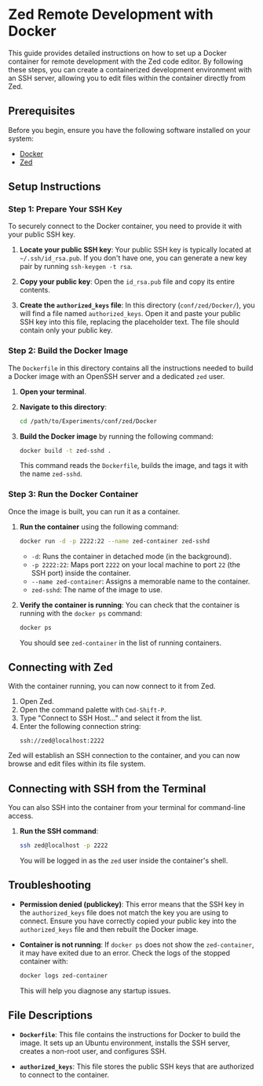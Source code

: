 # Zed Remote Development with Docker

This guide provides detailed instructions on how to set up a Docker container for remote development with the Zed code editor. By following these steps, you can create a containerized development environment with an SSH server, allowing you to edit files within the container directly from Zed.

## Prerequisites

Before you begin, ensure you have the following software installed on your system:

*   [Docker](https://docs.docker.com/get-docker/)
*   [Zed](https://zed.dev/)

## Setup Instructions

### Step 1: Prepare Your SSH Key

To securely connect to the Docker container, you need to provide it with your public SSH key.

1.  **Locate your public SSH key**: Your public SSH key is typically located at `~/.ssh/id_rsa.pub`. If you don't have one, you can generate a new key pair by running `ssh-keygen -t rsa`.

2.  **Copy your public key**: Open the `id_rsa.pub` file and copy its entire contents.

3.  **Create the `authorized_keys` file**: In this directory (`conf/zed/Docker/`), you will find a file named `authorized_keys`. Open it and paste your public SSH key into this file, replacing the placeholder text. The file should contain only your public key.

### Step 2: Build the Docker Image

The `Dockerfile` in this directory contains all the instructions needed to build a Docker image with an OpenSSH server and a dedicated `zed` user.

1.  **Open your terminal**.

2.  **Navigate to this directory**:
    ```bash
    cd /path/to/Experiments/conf/zed/Docker
    ```

3.  **Build the Docker image** by running the following command:
    ```bash
    docker build -t zed-sshd .
    ```
    This command reads the `Dockerfile`, builds the image, and tags it with the name `zed-sshd`.

### Step 3: Run the Docker Container

Once the image is built, you can run it as a container.

1.  **Run the container** using the following command:
    ```bash
    docker run -d -p 2222:22 --name zed-container zed-sshd
    ```

    *   `-d`: Runs the container in detached mode (in the background).
    *   `-p 2222:22`: Maps port `2222` on your local machine to port `22` (the SSH port) inside the container.
    *   `--name zed-container`: Assigns a memorable name to the container.
    *   `zed-sshd`: The name of the image to use.

2.  **Verify the container is running**: You can check that the container is running with the `docker ps` command:
    ```bash
    docker ps
    ```
    You should see `zed-container` in the list of running containers.

## Connecting with Zed

With the container running, you can now connect to it from Zed.

1.  Open Zed.
2.  Open the command palette with `Cmd-Shift-P`.
3.  Type "Connect to SSH Host..." and select it from the list.
4.  Enter the following connection string:
    ```
    ssh://zed@localhost:2222
    ```
Zed will establish an SSH connection to the container, and you can now browse and edit files within its file system.

## Connecting with SSH from the Terminal

You can also SSH into the container from your terminal for command-line access.

1.  **Run the SSH command**:
    ```bash
    ssh zed@localhost -p 2222
    ```
    You will be logged in as the `zed` user inside the container's shell.

## Troubleshooting

*   **Permission denied (publickey)**: This error means that the SSH key in the `authorized_keys` file does not match the key you are using to connect. Ensure you have correctly copied your public key into the `authorized_keys` file and then rebuilt the Docker image.

*   **Container is not running**: If `docker ps` does not show the `zed-container`, it may have exited due to an error. Check the logs of the stopped container with:
    ```bash
    docker logs zed-container
    ```
    This will help you diagnose any startup issues.

## File Descriptions

*   **`Dockerfile`**: This file contains the instructions for Docker to build the image. It sets up an Ubuntu environment, installs the SSH server, creates a non-root user, and configures SSH.

*   **`authorized_keys`**: This file stores the public SSH keys that are authorized to connect to the container.
